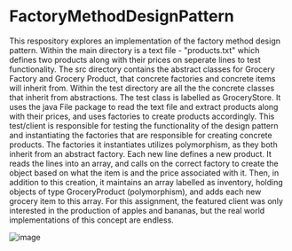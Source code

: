 # FactoryMethodDesignPattern
This respository explores an implementation of the factory method design pattern. 
Within the main directory is a text file - "products.txt" which defines two products along with their prices on seperate lines to test functionality. 
The src directory contains the abstract classes for Grocery Factory and Grocery Product, that concrete factories and concrete items will inherit from. 
Within the test directory are all the the concrete classes that inherit from abstractions.
The test class is labelled as GroceryStore. It uses the java File package to read the text file and extract products along with their prices, and uses factories to create products accordingly.
This test/client is responsible for testing the functionality of the design pattern and instantiating the factories that are responsible for creating concrete products.
The factories it instantiates utilizes polymorphism, as they both inherit from an abstract factory.
Each new line defines a new product. It reads the lines into an array, and calls on the correct factory to create the object based on what the item is and the price associated with it. 
Then, in addition to this creation, it maintains an array labelled as inventory, holding objects of type GroceryProduct (polymorphism), and adds each new grocery item to this array.
For this assignment, the featured client was only interested in the production of apples and bananas, but the real world implementations of this concept are endless.



![image](https://github.com/j-fisher2/FactoryMethodDesignPattern/assets/113472699/53fe377e-f2a2-488c-b2a5-db807e8ef1a8)
